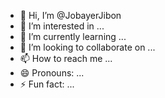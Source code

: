 - 👋 Hi, I’m @JobayerJibon
- 👀 I’m interested in ...
- 🌱 I’m currently learning ...
- 💞️ I’m looking to collaborate on ...
- 📫 How to reach me ...
- 😄 Pronouns: ...
- ⚡ Fun fact: ...

<!---
JobayerJibon/JobayerJibon is a ✨ special ✨ repository because its `README.md` (this file) appears on your GitHub profile.
You can click the Preview link to take a look at your changes.
--->
